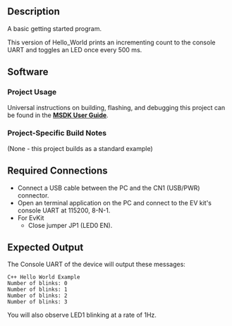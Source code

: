## Description

A basic getting started program.

This version of Hello_World prints an incrementing count to the console UART and toggles an LED once every 500 ms.

## Software

### Project Usage

Universal instructions on building, flashing, and debugging this project can be found in the **[MSDK User Guide](https://analog-devices-msdk.github.io/msdk/USERGUIDE/)**.

### Project-Specific Build Notes

(None - this project builds as a standard example)

## Required Connections

-   Connect a USB cable between the PC and the CN1 (USB/PWR) connector.
-   Open an terminal application on the PC and connect to the EV kit's console UART at 115200, 8-N-1.
-   For EvKit
     -   Close jumper JP1 (LED0 EN).

## Expected Output

The Console UART of the device will output these messages:

```
C++ Hello World Example
Number of blinks: 0
Number of blinks: 1
Number of blinks: 2
Number of blinks: 3
```

You will also observe LED1 blinking at a rate of 1Hz.
